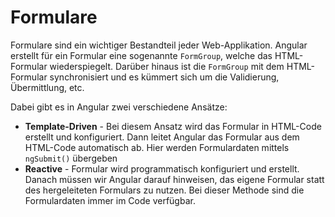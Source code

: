 # Formulare

Formulare sind ein wichtiger Bestandteil jeder Web-Applikation. Angular erstellt für ein Formular eine sogenannte `FormGroup`, welche das HTML-Formular wiederspiegelt. Darüber hinaus ist die `FormGroup` mit dem HTML-Formular synchronisiert und es kümmert sich um die Validierung, Übermittlung, etc.

Dabei gibt es in Angular zwei verschiedene Ansätze:

- **Template-Driven** - Bei diesem Ansatz wird das Formular in HTML-Code erstellt und konfiguriert. Dann leitet Angular das Formular aus dem HTML-Code automatisch ab. Hier werden Formulardaten mittels `ngSubmit()` übergeben
- **Reactive** - Formular wird programmatisch konfiguriert und erstellt. Danach müssen wir Angular darauf hinweisen, das eigene Formular statt des hergeleiteten Formulars zu nutzen. Bei dieser Methode sind die Formulardaten immer im Code verfügbar.
